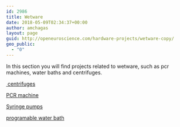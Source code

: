 ```yaml
---
id: 2986
title: Wetware
date: 2018-05-09T02:34:37+00:00
author: amchagas
layout: page
guid: http://openeuroscience.com/hardware-projects/wetware-copy/
geo_public:
  - "0"
---
```

In this section you will find projects related to wetware, such as pcr machines, water baths and centrifuges.

[ centrifuges](http://openeuroscience.com/hardware-projects/wetware/centrifuges/ "centrifuges")

[PCR machine](http://openeuroscience.com/hardware-projects/wetware/open-pcr/ "Open PCR")

[Syringe pumps](http://openeuroscience.com/hardware-projects/wetware/916-2/ "Open syringe pumps")

[programable water bath](http://openeuroscience.com/hardware-projects/wetware/programable-water-bath/ "Programable water bath")